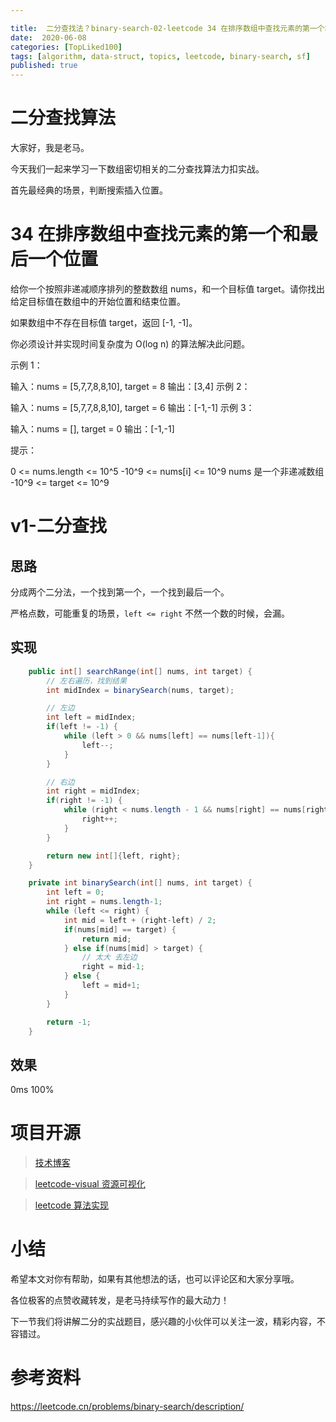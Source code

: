 ```yaml
---

title:  二分查找法？binary-search-02-leetcode 34 在排序数组中查找元素的第一个和最后一个位置 find-first-and-last-position-of-element-in-sorted-array
date:  2020-06-08
categories: [TopLiked100]
tags: [algorithm, data-struct, topics, leetcode, binary-search, sf]
published: true
---
```



# 二分查找算法

大家好，我是老马。

今天我们一起来学习一下数组密切相关的二分查找算法力扣实战。

首先最经典的场景，判断搜索插入位置。

# 34 在排序数组中查找元素的第一个和最后一个位置

给你一个按照非递减顺序排列的整数数组 nums，和一个目标值 target。请你找出给定目标值在数组中的开始位置和结束位置。

如果数组中不存在目标值 target，返回 [-1, -1]。

你必须设计并实现时间复杂度为 O(log n) 的算法解决此问题。

示例 1：

输入：nums = [5,7,7,8,8,10], target = 8
输出：[3,4]
示例 2：

输入：nums = [5,7,7,8,8,10], target = 6
输出：[-1,-1]
示例 3：

输入：nums = [], target = 0
输出：[-1,-1]
 

提示：

0 <= nums.length <= 10^5
-10^9 <= nums[i] <= 10^9
nums 是一个非递减数组
-10^9 <= target <= 10^9

# v1-二分查找

## 思路

分成两个二分法，一个找到第一个，一个找到最后一个。

严格点数，可能重复的场景，`left <= right` 不然一个数的时候，会漏。

## 实现

```java
    public int[] searchRange(int[] nums, int target) {
        // 左右遍历，找到结果
        int midIndex = binarySearch(nums, target);

        // 左边
        int left = midIndex;
        if(left != -1) {
            while (left > 0 && nums[left] == nums[left-1]){
                left--;
            }
        }

        // 右边
        int right = midIndex;
        if(right != -1) {
            while (right < nums.length - 1 && nums[right] == nums[right+1]){
                right++;
            }
        }

        return new int[]{left, right};
    }

    private int binarySearch(int[] nums, int target) {
        int left = 0;
        int right = nums.length-1;
        while (left <= right) {
            int mid = left + (right-left) / 2;
            if(nums[mid] == target) {
                return mid;
            } else if(nums[mid] > target) {
                // 太大 去左边
                right = mid-1;
            } else {
                left = mid+1;
            }
        }

        return -1;
    }
```

## 效果

0ms 100%

# 项目开源

> [技术博客](https://houbb.github.io/)

> [leetcode-visual 资源可视化](https://houbb.github.io/leetcode-notes/leetcode/visible/index.html)

> [leetcode 算法实现](https://github.com/houbb/leetcode)

# 小结

希望本文对你有帮助，如果有其他想法的话，也可以评论区和大家分享哦。

各位极客的点赞收藏转发，是老马持续写作的最大动力！

下一节我们将讲解二分的实战题目，感兴趣的小伙伴可以关注一波，精彩内容，不容错过。

# 参考资料

https://leetcode.cn/problems/binary-search/description/


